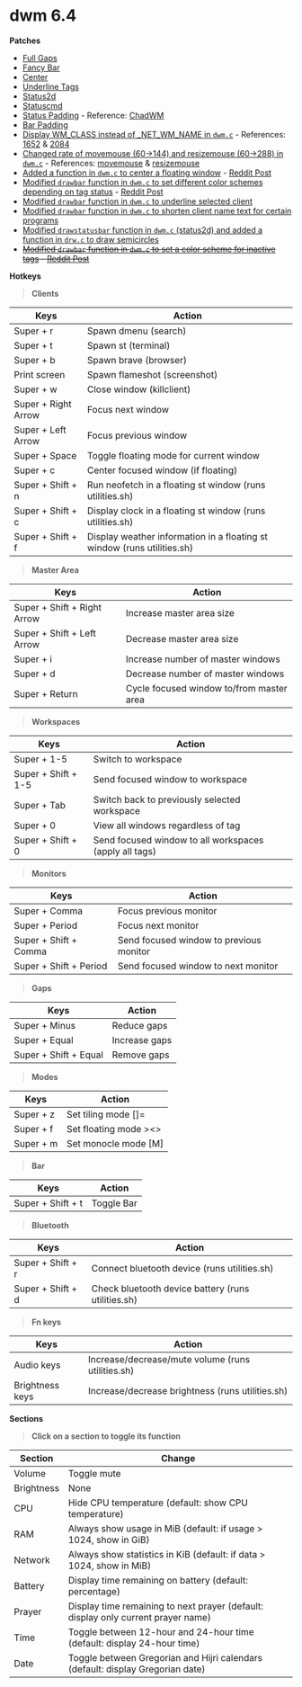 # dwm 6.4
**Patches**
* [Full Gaps](https://dwm.suckless.org/patches/fullgaps/)
* [Fancy Bar](https://dwm.suckless.org/patches/fancybar/)
* [Center](https://dwm.suckless.org/patches/center/)
* [Underline Tags](https://dwm.suckless.org/patches/underlinetags/)
* [Status2d](https://dwm.suckless.org/patches/status2d/)
* [Statuscmd](https://dwm.suckless.org/patches/statuscmd/)
* [Status Padding](https://github.com/BetaLost/dwm/commit/42839e104b0b2408b29f04a83a2b1489f93b271d) - Reference: [ChadWM](https://github.com/siduck/chadwm)
* [Bar Padding](https://github.com/BetaLost/dwm/commit/c4e325d27afee974f5bfd06fb3ce03d06e22efe2)
* [Display WM_CLASS instead of _NET_WM_NAME in `dwm.c`](https://www.reddit.com/r/dwm/comments/ssm1ph/how_to_make_it_so_that_the_window_title_only/) - References: [1652](https://github.com/BetaLost/dwm/blob/f452d3ea748492e43054e3c43639894b394dd178/dwm.c#L1652) & [2084](https://github.com/BetaLost/dwm/blob/f452d3ea748492e43054e3c43639894b394dd178/dwm.c#L2084)
* [Changed rate of movemouse (60->144) and resizemouse (60->288) in `dwm.c`](https://www.reddit.com/r/suckless/comments/tlxaqr/comment/i2ovsb1/) - References: [movemouse](https://github.com/BetaLost/dwm/blob/f452d3ea748492e43054e3c43639894b394dd178/dwm.c#L1242) & [resizemouse](https://github.com/BetaLost/dwm/blob/f452d3ea748492e43054e3c43639894b394dd178/dwm.c#L1396)
* [Added a function in `dwm.c` to center a floating window](https://github.com/BetaLost/dwm/blob/2ede06ded3f8d5a3b74c7ff671f4e81d21977ef1/dwm.c#L2212-L2227) - [Reddit Post](https://www.reddit.com/r/suckless/comments/cphe3h/comment/ewqnx65/)
* [Modified `drawbar` function in `dwm.c` to set different color schemes depending on tag status](https://github.com/BetaLost/dwm/blob/2ede06ded3f8d5a3b74c7ff671f4e81d21977ef1/dwm.c#L761) - [Reddit Post](https://www.reddit.com/r/suckless/comments/o9fqci/comment/h3c6jhr/)
* [Modified `drawbar` function in `dwm.c` to underline selected client](https://github.com/BetaLost/dwm/blob/2ede06ded3f8d5a3b74c7ff671f4e81d21977ef1/dwm.c#L802-L803)
* [Modified `drawbar` function in `dwm.c` to shorten client name text for certain programs](https://github.com/BetaLost/dwm/blob/16034c5586e7af4e1c7f0a500136fba519ca7923/dwm.c#L883-L887)
* [Modified `drawstatusbar` function in `dwm.c` (status2d) and added a function in `drw.c` to draw semicircles](https://github.com/BetaLost/dwm/commit/eb03e8b03b7fc2206c4bb471252cc296fb621de4)
* ~~[Modified `drawbar` function in `dwm.c` to set a color scheme for inactive tags](https://gitlab.com/d1str0l3ss/d1str0l3ss-dwm/-/blob/master/dwm.c?ref_type=heads#L579-L587) - [Reddit Post](https://www.reddit.com/r/unixporn/comments/13af8z1/comment/jj7cxeo/)~~

**Hotkeys**

> **Clients**

| Keys | Action |
| --- | --- |
| Super + r | Spawn dmenu (search) |
| Super + t | Spawn st (terminal) |
| Super + b | Spawn brave (browser) |
| Print screen | Spawn flameshot (screenshot) |
| Super + w | Close window (killclient) |
| Super + Right Arrow | Focus next window |
| Super + Left Arrow | Focus previous window |
| Super + Space | Toggle floating mode for current window |
| Super + c | Center focused window (if floating) |
| Super + Shift + n | Run neofetch in a floating st window (runs utilities.sh) |
| Super + Shift + c | Display clock in a floating st window (runs utilities.sh) |
| Super + Shift + f | Display weather information in a floating st window (runs utilities.sh) |

> **Master Area**

| Keys | Action |
| --- | --- |
| Super + Shift + Right Arrow | Increase master area size |
| Super + Shift + Left Arrow | Decrease master area size |
| Super + i | Increase number of master windows |
| Super + d | Decrease number of master windows |
| Super + Return | Cycle focused window to/from master area |

> **Workspaces**

| Keys | Action |
| --- | --- |
| Super + 1-5 | Switch to workspace |
| Super + Shift + 1-5 | Send focused window to workspace |
| Super + Tab | Switch back to previously selected workspace |
| Super + 0 | View all windows regardless of tag |
| Super + Shift + 0 | Send focused window to all workspaces (apply all tags) |

> **Monitors**

| Keys | Action |
| --- | --- |
| Super + Comma | Focus previous monitor |
| Super + Period | Focus next monitor |
| Super + Shift + Comma | Send focused window to previous monitor |
| Super + Shift + Period | Send focused window to next monitor |

> **Gaps**

| Keys | Action |
| --- | --- |
| Super + Minus | Reduce gaps |
| Super + Equal | Increase gaps |
| Super + Shift + Equal | Remove gaps |

> **Modes**

| Keys | Action |
| --- | --- |
| Super + z | Set tiling mode []= |
| Super + f | Set floating mode ><> |
| Super + m | Set monocle mode [M] |

> **Bar**

| Keys | Action |
| --- | --- |
| Super + Shift + t | Toggle Bar |

> **Bluetooth**

| Keys | Action |
| --- | --- |
| Super + Shift + r | Connect bluetooth device (runs utilities.sh) |
| Super + Shift + d | Check bluetooth device battery (runs utilities.sh) |

> **Fn keys**

| Keys | Action |
| --- | --- |
| Audio keys | Increase/decrease/mute volume (runs utilities.sh) |
| Brightness keys | Increase/decrease brightness (runs utilities.sh) |

**Sections**

> **Click on a section to toggle its function**

| Section | Change |
| --- | --- |
| Volume | Toggle mute |
| Brightness | None |
| CPU | Hide CPU temperature (default: show CPU temperature) |
| RAM | Always show usage in MiB (default: if usage > 1024, show in GiB) |
| Network | Always show statistics in KiB (default: if data > 1024, show in MiB) |
| Battery | Display time remaining on battery (default: percentage) |
| Prayer | Display time remaining to next prayer (default: display only current prayer name) |
| Time | Toggle between 12-hour and 24-hour time (default: display 24-hour time) |
| Date | Toggle between Gregorian and Hijri calendars (default: display Gregorian date) |
